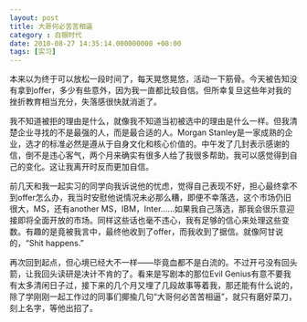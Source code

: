 ```yaml
---
layout: post 
title: 大哥何必苦苦相逼 
category : 白银时代
date: 2010-08-27 14:35:14.000000000 +08:00
tags: [实习]
---
```


本来以为终于可以放松一段时间了，每天晃悠晃悠，活动一下筋骨。今天被告知没有拿到offer，多少有些意外，因为我一直都比较自信。但所幸复旦这些年对我的挫折教育相当充分，失落感很快就消逝了。

我不知道被拒的理由是什么，就像我不知道当初被选中的理由是什么一样。但我清楚企业寻找的不是最强的人，而是最合适的人。Morgan  Stanley是一家成熟的企业，选才的标准必然是遵从于自身文化和核心价值的。中午发了几封表示感谢的信，倒不是违心客气，两个月来确实有很多人给了我很多帮助，我可以感觉得到自己的变化。这让我离开时反而更加自信。

前几天和我一起实习的同学向我诉说他的忧虑，觉得自己表现不好，担心最终拿不到offer怎么办，我当时安慰他说情况未必那么糟，即便不幸落选，这个市场仍旧很大，MS，还有another  MS，IBM，Inter&hellip;&hellip;如果我自己落选，那我会很乐意迎接即将全面开放的市场。同样这些话也毫不违心，我有足够的信心来处理这些变数。有趣的是竟被我言中，最终他收到了offer，而我收到了据信。就像阿甘说的，“Shit  happens.”

再次回到起点，但心境已经大不一样——毕竟血都不是白流的。不过开弓没有回头箭，让我回头读研是决计不肯的了。看来是写剧本的那位Evil  Genius有意不要我有太多清闲日子过，接下来的几个月又埋了几段故事等着我，那还能有什么说的，除了学刚刚一起工作过的同事们揶揄几句“大哥何必苦苦相逼”，就只有磨好菜刀，刻上名字，等他出招了。

